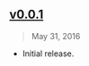 ## [v0.0.1]
> May 31, 2016

- Initial release.

[v0.0.1]: https://github.com/rstacruz/eslint-engine/tree/v0.0.1

